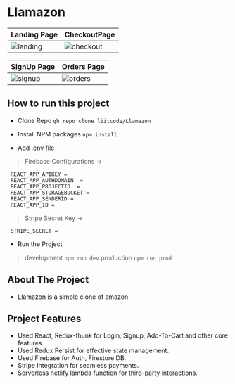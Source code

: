 # Llamazon

|Landing Page|CheckoutPage|
|-----|-----|
|![landing](https://ik.imagekit.io/16zqnfdfuhh/llamazon/home.png?updatedAt=1628191909448)|![checkout](https://ik.imagekit.io/16zqnfdfuhh/llamazon/checkout.png?updatedAt=1628191906481)|

|SignUp Page|Orders Page|
|-----|-----|
|![signup](https://ik.imagekit.io/16zqnfdfuhh/llamazon/auth.png?updatedAt=1628191900912)|![orders](https://ik.imagekit.io/16zqnfdfuhh/llamazon/Orders.png?updatedAt=1628191912097)|

## How to run this project

- Clone Repo 
```gh repo clone liitcode/Llamazon```

- Install NPM packages
```npm install```

- Add .env file 
 > Firebase Configurations ->
```Env
 REACT_APP_APIKEY =
 REACT_APP_AUTHDOMAIN  = 
 REACT_APP_PROJECTID  =  
 REACT_APP_STORAGEBUCKET = 
 REACT_APP_SENDERID = 
 REACT_APP_ID = 
```
 > Stripe Secret Key ->
```
 STRIPE_SECRET =     
```

- Run the Project

> development
```npm run dev```
> production
```npm run prod```


## About The Project

- Llamazon is a simple clone of amazon. 


## Project Features

- Used React, Redux-thunk for Login, Signup, Add-To-Cart and other core features.
- Used Redux Persist for effective state management.
- Used Firebase for Auth, Firestore DB.
- Stripe Integration for seamless payments.
- Serverless netlify lambda function for third-party interactions.


